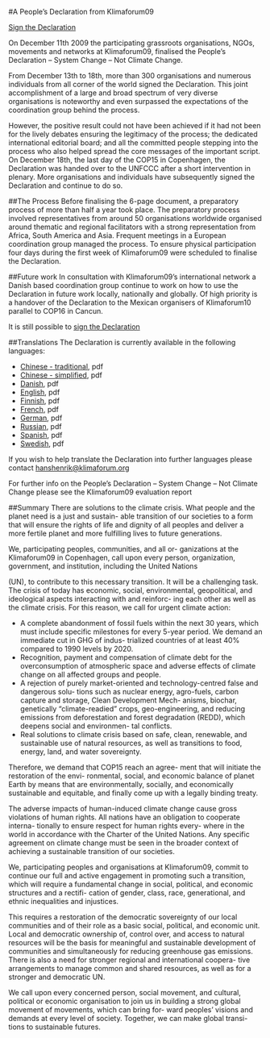 #A People’s Declaration from Klimaforum09

[Sign the Declaration][sign]

On December 11th 2009 the participating grassroots organisations, NGOs, movements and networks at Klimaforum09, finalised the People’s Declaration – System Change – Not Climate Change. 

From December 13th to 18th, more than 300 organisations and numerous individuals from all corner of the world signed the Declaration. This joint accomplishment of a large and broad spectrum of very diverse organisations is noteworthy and even surpassed the expectations of the coordination group behind the process. 

However, the positive result could not have been achieved if it had not been for the lively debates ensuring the legitimacy of the process; the dedicated international editorial board; and all the committed people stepping into the process who also helped spread the core messages of the important script. On December 18th, the last day of the COP15 in Copenhagen, the Declaration was handed over to the UNFCCC after a short intervention in plenary. More organisations and individuals have subsequently signed the Declaration and continue to do so.

##The Process
Before finalising the 6-page document, a preparatory process of more than half a year took place. The preparatory process involved representatives from around 50 organisations worldwide organised around thematic and regional facilitators with a strong representation from Africa, South America and Asia. Frequent meetings in a European coordination group managed the process. To ensure physical participation four days during the first week of Klimaforum09 were scheduled to finalise the Declaration.

##Future work
In consultation with Klimaforum09’s international network a Danish based coordination group continue to work on how to use the Declaration in future work locally, nationally and globally. Of high priority is a handover of the Declaration to the Mexican organisers of Klimaforum10 parallel to COP16 in Cancun.

It is still possible to [sign the Declaration][sign]

##Translations
The Declaration is currently available in the following languages:

- [Chinese - traditional][chinese_traditional], pdf
- [Chinese - simplified][chinese_simplified], pdf
- [Danish], pdf
- [English], pdf
- [Finnish], pdf
- [French], pdf
- [German], pdf
- [Russian], pdf
- [Spanish], pdf
- [Swedish], pdf

If you wish to help translate the Declaration into further languages please contact hanshenrik@klimaforum.org

 

 

For further info on the People’s Declaration – System Change – Not Climate Change please see the Klimaforum09 evaluation report

[sign]: http://spreadsheets.google.com/viewform?hl=da&formkey=dHdJS0dWM2ZoUE1zM0xVM3BRXzlQU0E6MA
[chinese_simplified]: https://github.com/Klimaforum/declaration/raw/master/declaration_chinese_simplified.pdf
[chinese_traditional]: https://github.com/Klimaforum/declaration/raw/master/declaration_chinese_traditional.pdf
[danish]: https://github.com/Klimaforum/declaration/raw/master/declaration_danish.pdf
[english]: https://github.com/Klimaforum/declaration/raw/master/declaration_english.pdf
[finnish]: https://github.com/Klimaforum/declaration/raw/master/declaration_finnish.pdf
[french]: https://github.com/Klimaforum/declaration/raw/master/declaration_french.pdf
[german]: https://github.com/Klimaforum/declaration/raw/master/declaration_german.pdf
[russian]: https://github.com/Klimaforum/declaration/raw/master/declaration_russian.pdf
[spanish]: https://github.com/Klimaforum/declaration/raw/master/declaration_spanish.pdf
[swedish]: https://github.com/Klimaforum/declaration/raw/master/declaration_swedish.pdf


##Summary
There are solutions to the climate crisis. What people and the planet need is a just and sustain- able transition of our societies to a form that will ensure the rights of life and dignity of all peoples and deliver a more fertile planet and more fulfilling lives to future generations.

We, participating peoples, communities, and all or- ganizations at the Klimaforum09 in Copenhagen, call upon every person, organization, government, and institution, including the United Nations

(UN), to contribute to this necessary transition. It will be a challenging task. The crisis of today has economic, social, environmental, geopolitical, and ideological aspects interacting with and reinforc- ing each other as well as the climate crisis. For this reason, we call for urgent climate action:

- A complete abandonment of fossil fuels within the next 30 years, which must include specific milestones for every 5-year period. We demand an immediate cut in GHG of indus- trialized countries of at least 40% compared to 1990 levels by 2020.
- Recognition, payment and compensation of climate debt for the overconsumption of atmospheric space and adverse effects of climate change on all affected groups and people.
- A rejection of purely market-oriented and technology-centred false and dangerous solu- tions such as nuclear energy, agro-fuels, carbon capture and storage, Clean Development Mech- anisms, biochar, genetically “climate-readied” crops, geo-engineering, and reducing emissions from deforestation and forest degradation (REDD), which deepens social and environmen- tal conflicts.
- Real solutions to climate crisis based on safe, clean, renewable, and sustainable use of natural resources, as well as transitions to food, energy, land, and water sovereignty.

Therefore, we demand that COP15 reach an agree- ment that will initiate the restoration of the envi- ronmental, social, and economic balance of planet Earth by means that are environmentally, socially, and economically sustainable and equitable, and finally come up with a legally binding treaty.

The adverse impacts of human-induced climate change cause gross violations of human rights. All nations have an obligation to cooperate interna- tionally to ensure respect for human rights every- where in the world in accordance with the Charter of the United Nations. Any specific agreement on climate change must be seen in the broader context of achieving a sustainable transition of our societies.

We, participating peoples and organisations at Klimaforum09, commit to continue our full and active engagement in promoting such a transition, which will require a fundamental change in social, political, and economic structures and a rectifi- cation of gender, class, race, generational, and ethnic inequalities and injustices.

This requires a restoration of the democratic sovereignty of our local communities and of their role as a basic social, political, and economic unit. Local and democratic ownership of, control over, and access to natural resources will be the basis for meaningful and sustainable development of communities and simultaneously for reducing greenhouse gas emissions. There is also a need for stronger regional and international coopera- tive arrangements to manage common and shared resources, as well as for a stronger and democratic UN.

We call upon every concerned person, social movement, and cultural, political or economic organisation to join us in building a strong global movement of movements, which can bring for- ward peoples’ visions and demands at every level of society. Together, we can make global transi- tions to sustainable futures.
